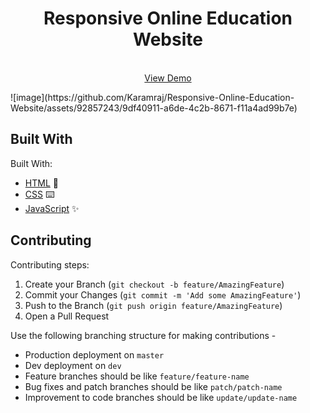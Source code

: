 <h1 align="center">Responsive Online Education Website</h1>
<p align="center">
 <br />
    <a href="https://karamraj.github.io/Responsive-Online-Education-Website">View Demo</a>
</p>
![image](https://github.com/Karamraj/Responsive-Online-Education-Website/assets/92857243/9df40911-a6de-4c2b-8671-f11a4ad99b7e)

## Built With

Built With:

- [HTML](https://www.w3schools.com/html/) :rocket:
- [CSS](https://www.w3.org/Style/CSS/Overview.en.html) :keyboard:
- [JavaScript](https://www.javascript.com/) :sparkles:

## Contributing

Contributing steps:

1. Create your Branch (`git checkout -b feature/AmazingFeature`)
2. Commit your Changes (`git commit -m 'Add some AmazingFeature'`)
3. Push to the Branch (`git push origin feature/AmazingFeature`)
4. Open a Pull Request

Use the following branching structure for making contributions -

- Production deployment on `master`
- Dev deployment on `dev`
- Feature branches should be like `feature/feature-name`
- Bug fixes and patch branches should be like `patch/patch-name`
- Improvement to code branches should be like `update/update-name`
